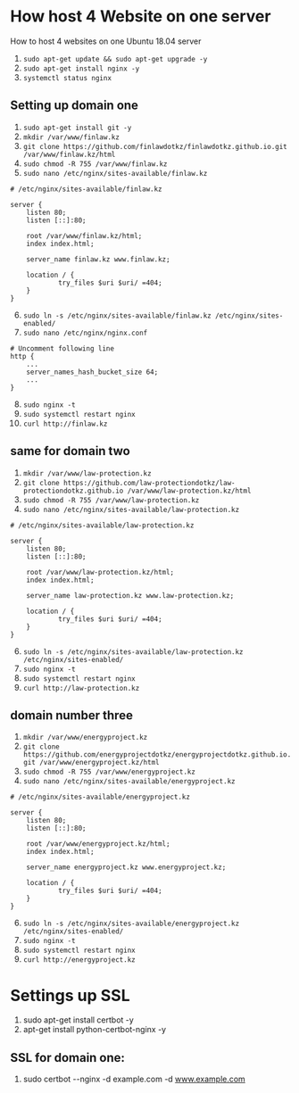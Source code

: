 # How host 4 Website on one server
How to host 4 websites on one Ubuntu 18.04 server

1. `sudo apt-get update && sudo apt-get upgrade -y`
2. `sudo apt-get install nginx -y`
3. `systemctl status nginx`

## Setting up domain one
1. `sudo apt-get install git -y`
2. `mkdir /var/www/finlaw.kz`
3. `git clone https://github.com/finlawdotkz/finlawdotkz.github.io.git /var/www/finlaw.kz/html`
4. `sudo chmod -R 755 /var/www/finlaw.kz`
5. `sudo nano /etc/nginx/sites-available/finlaw.kz`
```
# /etc/nginx/sites-available/finlaw.kz 

server {
    listen 80;
    listen [::]:80;

    root /var/www/finlaw.kz/html;
    index index.html;

    server_name finlaw.kz www.finlaw.kz;

    location / {
            try_files $uri $uri/ =404;
    }
}
```
6. `sudo ln -s /etc/nginx/sites-available/finlaw.kz /etc/nginx/sites-enabled/`
7. `sudo nano /etc/nginx/nginx.conf`
```
# Uncomment following line
http {
    ...
    server_names_hash_bucket_size 64;
    ...
}
```
8. `sudo nginx -t`
9. `sudo systemctl restart nginx`
10. `curl http://finlaw.kz`

## same for domain two
1. `mkdir /var/www/law-protection.kz`
2. `git clone https://github.com/law-protectiondotkz/law-protectiondotkz.github.io /var/www/law-protection.kz/html`
4. `sudo chmod -R 755 /var/www/law-protection.kz`
5. `sudo nano /etc/nginx/sites-available/law-protection.kz`
```
# /etc/nginx/sites-available/law-protection.kz

server {
    listen 80;
    listen [::]:80;

    root /var/www/law-protection.kz/html;
    index index.html;

    server_name law-protection.kz www.law-protection.kz;

    location / {
            try_files $uri $uri/ =404;
    }
}
```
6. `sudo ln -s /etc/nginx/sites-available/law-protection.kz /etc/nginx/sites-enabled/`
7. `sudo nginx -t`
8. `sudo systemctl restart nginx`
9. `curl http://law-protection.kz`

## domain number three
1. `mkdir /var/www/energyproject.kz`
2. `git clone https://github.com/energyprojectdotkz/energyprojectdotkz.github.io.git /var/www/energyproject.kz/html`
4. `sudo chmod -R 755 /var/www/energyproject.kz`
5. `sudo nano /etc/nginx/sites-available/energyproject.kz`
```
# /etc/nginx/sites-available/energyproject.kz

server {
    listen 80;
    listen [::]:80;

    root /var/www/energyproject.kz/html;
    index index.html;

    server_name energyproject.kz www.energyproject.kz;

    location / {
            try_files $uri $uri/ =404;
    }
}
```
6. `sudo ln -s /etc/nginx/sites-available/energyproject.kz /etc/nginx/sites-enabled/`
7. `sudo nginx -t`
8. `sudo systemctl restart nginx`
9. `curl http://energyproject.kz`

# Settings up SSL 
1. sudo apt-get install certbot -y
2. apt-get install python-certbot-nginx -y

## SSL for domain one:
1. sudo certbot --nginx -d example.com -d www.example.com
